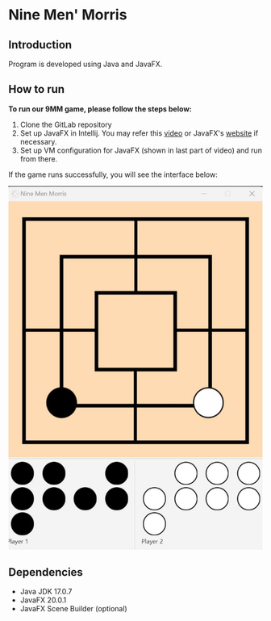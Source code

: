 # Nine Men' Morris

## Introduction
Program is developed using Java and JavaFX.

## How to run
**To run our 9MM game, please follow the steps below:**
1. Clone the GitLab repository
2. Set up JavaFX in Intellij. You may refer this [video](https://www.google.com/url?sa=t&rct=j&q=&esrc=s&source=web&cd=&cad=rja&uact=8&ved=2ahUKEwiAxeq42Mn-AhXk1TgGHWZkCUAQwqsBegQICBAF&url=https%3A%2F%2Fwww.youtube.com%2Fwatch%3Fv%3DIvsvjUq38Jc&usg=AOvVaw0gUcKQI4-TAIw965WQCYux) or JavaFX's [website](https://openjfx.io/openjfx-docs/) if necessary.
3. Set up VM configuration for JavaFX (shown in last part of video) and run from there.

If the game runs successfully, you will see the interface below:

<img src="/Sprint 2/game_screenshot.jpeg" alt="9MM Game Screenshot"/>

## Dependencies
- Java JDK 17.0.7
- JavaFX 20.0.1
- JavaFX Scene Builder (optional)

